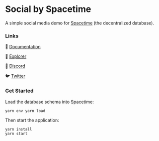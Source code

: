 # Social by Spacetime

A simple social media demo for [Spacetime](https://spacetime.xyz) (the decentralized database).

### Links

📖 [Documentation](https://docs.spacetime.xyz)

🥽 [Explorer](https://explorer.testnet.spacetime.xyz)

👾 [Discord](https://discord.com/invite/DrXkRpCFDX)

🐦 [Twitter](https://twitter.com/spacetime_xyz)



### Get Started

Load the database schema into Spacetime:

```
yarn env yarn load
```

Then start the application:

```
yarn install
yarn start
```

